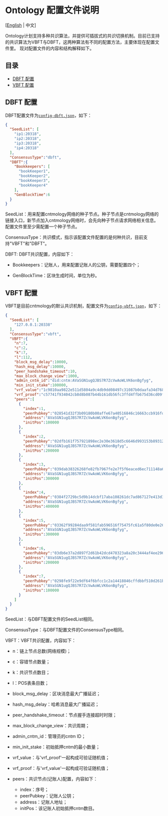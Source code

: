 # Ontology 配置文件说明

[[English](config.md) | 中文]

Ontology计划支持多种共识算法，并提供可插拔式的共识切换机制。目前已支持的共识算法为VBFT与DBFT，这两种算法有不同的配置方法，主要体现在配置文件里。
现对配置文件的内容和结构解释如下。

## 目录
* [DBFT 配置](#dbft-配置)
* [VBFT 配置](#vbft-配置)

## DBFT 配置

DBFT配置文件为[`config-dbft.json`](config-dbft.json)，如下：

```json
{
  "SeedList": [
    "ip1:20318",
    "ip2:20318",
    "ip3:20318",
    "ip4:20318"
  ],
  "ConsensusType":"dbft",
  "DBFT":{
    "Bookkeepers": [
      "bookKeeper1",
      "bookKeeper2",
      "bookKeeper3",
      "bookKeeper4"
    ],
    "GenBlockTime":6
  }
}
```
SeedList：用来配置cntmology网络的种子节点。种子节点是cntmology网络的链接入口，新节点加入cntmology网络时，会先向种子节点请求网络相关信息。
配置文件里至少需配置一个种子节点。

ConsensusType：共识模式，指示该配置文件配置的是何种共识，目前支持"VBFT"和"DBFT"。

DBFT: DBFT共识配置，内容如下：

- Bookkeepers：记账人，用来配置记账人的公钥，需要配置四个；

- GenBlockTime：区块生成时间，单位为秒。

## VBFT 配置

VBFT是目前cntmology的默认共识机制，配置文件为[`config-vbft.json`](config-vbft.json)，如下：

```json
{
  "SeedList": [
    "127.0.0.1:20338"
  ],
  "ConsensusType":"vbft",
  "VBFT":{
    "n":7,
    "c":2,
    "k":7,
    "l":112,
    "block_msg_delay":10000,
    "hash_msg_delay":10000,
    "peer_handshake_timeout":10,
    "max_block_change_view":1000,
    "admin_cntm_id":"did:cntm:AVaSGN1ugQJBS7R7ZcVwAoWLVK6onBgfyg",
    "min_init_stake":100000,
    "vrf_value":"1c9810aa9822e511d5804a9c4db9dd08497c31087b0daafa34d768a3253441fa20515e2f30f81741102af0ca3cefc4818fef16adb825fbaa8cad78647f3afb590e",
    "vrf_proof":"c57741f934042cb8d8b087b44b161db56fc3ffd4ffb675d36cd09f83935be853d8729f3f5298d12d6fd28d45dde515a4b9d7f67682d182ba5118abf451ff1988",
    "peers":[
      {
        "index":1,
        "peerPubkey":"028541d32f3b09180b00affe67a40516846c16663ccb916fd2db8106619f087527",
        "address":"AVaSGN1ugQJBS7R7ZcVwAoWLVK6onBgfyg",
        "initPos":100000
      },
      {
        "index":2,
        "peerPubkey":"02dfb161f757921898ec2e30e3618d5c6646d993153b89312bac36d7688912c0ce",
        "address":"AVaSGN1ugQJBS7R7ZcVwAoWLVK6onBgfyg",
        "initPos":200000
      },
      {
        "index":3,
        "peerPubkey":"039dab38326268fe82fb7967fe2e7f5f6eaced6ec711148a66fbb8480c321c19dd",
        "address":"AVaSGN1ugQJBS7R7ZcVwAoWLVK6onBgfyg",
        "initPos":300000
      },
      {
        "index":4,
        "peerPubkey":"0384f2729bc5d9b14dcbf17aba108261dc7ad867127e413d3c8bfb4731739687b3",
        "address":"AVaSGN1ugQJBS7R7ZcVwAoWLVK6onBgfyg",
        "initPos":400000
      },
      {
        "index":5,
        "peerPubkey":"03362f99284daa9f581fab596516f75475fc61a5f80de0e268a68430dc7589859c",
        "address":"AVaSGN1ugQJBS7R7ZcVwAoWLVK6onBgfyg",
        "initPos":300000
      },
      {
        "index":6,
        "peerPubkey":"03db6e37a2d897f2d61b42dcd478323a8a20c3444af4ee29653849f38d0bdb67f4",
        "address":"AVaSGN1ugQJBS7R7ZcVwAoWLVK6onBgfyg",
        "initPos":200000
      },
      {
        "index":7,
        "peerPubkey":"0298fe9f22e9df64f6bfcc1c2a14418846cffdbbf510d261bbc3fa6d47073df9a2",
        "address":"AVaSGN1ugQJBS7R7ZcVwAoWLVK6onBgfyg",
        "initPos":100000
      }
    ]
  }
}
```
SeedList：与DBFT配置文件的SeedList相同。

ConsensusType：与DBFT配置文件的ConsensusType相同。

VBFT：VBFT共识配置，内容如下：

- n：链上节点总数(网络规模)；
- c：容错节点数量；
- k：共识节点数目；
- l：POS表条目数；
- block_msg_delay：区块消息最大广播延迟；
- hash_msg_delay：哈希消息最大广播延迟；
- peer_handshake_timeout：节点握手连接超时时限；
- max_block_change_view：共识周期；
- admin_cntm_id：管理员的cntm ID；
- min_init_stake：初始抵押cntm的最小数量；
- vrf_value：与'vrf_proof'一起构成可验证随机值；
- vrf_proof：与'vrf_value'一起构成可验证随机值；
- peers：共识节点(记账人)配置，内容如下：

	- index：序号；
	- peerPubkey：记账人公钥；
	- address：记账人地址；
	- initPos：该记账人初始抵押cntm数目。

